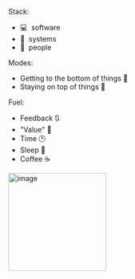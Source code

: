 Stack:
 * 💻 &nbsp;software
 * 🌳 &nbsp;systems
 * 🤝 &nbsp;people

Modes:
 * Getting to the bottom of things 🔎
 * Staying on top of things 👀

Fuel:
 * Feedback 🔃
 * "Value" 💎
 * Time 🕐
 * Sleep 🛌
 * Coffee ☕

<img width="196" alt="image" src="https://user-images.githubusercontent.com/2650445/215136759-1030796f-8e51-40b7-938e-e5ff09deaca7.png">

